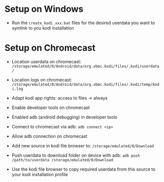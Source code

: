 # Setup on Windows

- Run the `create_kodi_xxx.bat` files for the desired userdata you want to symlink to you kodi installation


# Setup on Chromecast

- Location userdata on chromecast: `/storage/emulated/0/Android/data/org.xbmc.kodi/files/.kodi/userdata/`
- Location logs on chromecast: `/storage/emulated/0/Android/data/org.xbmc.kodi/files/.kodi/temp/kodi.log`

- Adapt kodi app rights: access to files -> always
- Enable developer tools on chromecast
- Enabled adb (android debugging) in developer tools
- Connect to chromecast via adb: `adb connect <ip>`
- Allow adb connection on chromecast
- Add new source in kodi file browser to: `/storage/emulated/0/Download`
- Push userdata to download folder on device with adb: `adb push /path/to/userdata /storage/emulated/0/Download`
- Use the kodi file browser to copy required userdata from this source to your kodi installation profile
